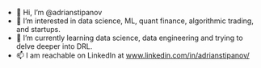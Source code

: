 - 👋 Hi, I’m @adrianstipanov
- 👀 I’m interested in data science, ML, quant finance, algorithmic trading, and startups.
- 🌱 I’m currently learning data science, data engineering and trying to delve deeper into DRL.
- 📫 I am reachable on LinkedIn at www.linkedin.com/in/adrianstipanov/

<!---
adrianstipanov/adrianstipanov is a ✨ special ✨ repository because its `README.md` (this file) appears on your GitHub profile.
You can click the Preview link to take a look at your changes.
--->
